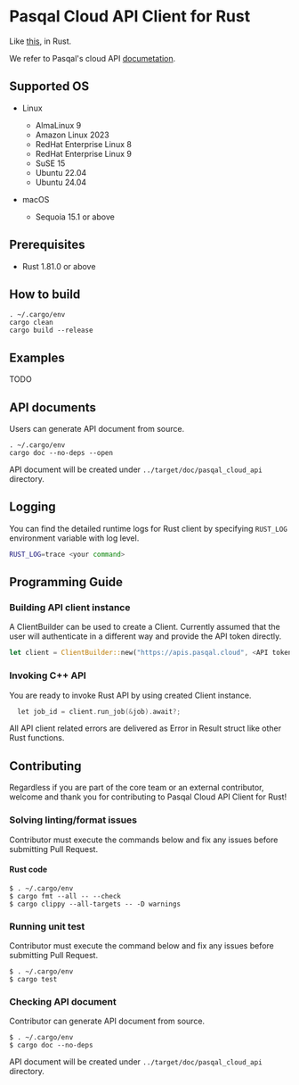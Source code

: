 # Pasqal Cloud API Client for Rust

Like [this](https://github.com/pasqal-io/pasqal-cloud), in Rust.

We refer to Pasqal's cloud API [documetation](https://docs.pasqal.com/cloud/api/core/#overview).

## Supported OS

* Linux
  * AlmaLinux 9
  * Amazon Linux 2023
  * RedHat Enterprise Linux 8
  * RedHat Enterprise Linux 9
  * SuSE 15
  * Ubuntu 22.04
  * Ubuntu 24.04

* macOS
  * Sequoia 15.1 or above

## Prerequisites

* Rust 1.81.0 or above

## How to build
```shell-session
. ~/.cargo/env
cargo clean
cargo build --release
```

## Examples

TODO

## API documents

Users can generate API document from source.
```shell-session
. ~/.cargo/env
cargo doc --no-deps --open
```
API document will be created under `../target/doc/pasqal_cloud_api` directory. 


## Logging

You can find the detailed runtime logs for Rust client by specifying `RUST_LOG` environment variable with log level.


```bash
RUST_LOG=trace <your command>
```

## Programming Guide

### Building API client instance

A ClientBuilder can be used to create a Client.
Currently assumed that the user will authenticate in a different way and provide the API token directly.


```rust
let client = ClientBuilder::new("https://apis.pasqal.cloud", <API token>, <project id>)
```

### Invoking C++ API

You are ready to invoke Rust API by using created Client instance.

```cpp
  let job_id = client.run_job(&job).await?;
```

All API client related errors are delivered as Error in Result struct like other Rust functions.

## Contributing

Regardless if you are part of the core team or an external contributor, welcome and thank you for contributing to Pasqal Cloud API Client for Rust!

### Solving linting/format issues

Contributor must execute the commands below and fix any issues before submitting Pull Request.

#### Rust code
```shell-session
$ . ~/.cargo/env
$ cargo fmt --all -- --check
$ cargo clippy --all-targets -- -D warnings
```

### Running unit test

Contributor must execute the command below and fix any issues before submitting Pull Request.
```shell-session
$ . ~/.cargo/env
$ cargo test
```

### Checking API document

Contributor can generate API document from source.
```shell-session
$ . ~/.cargo/env
$ cargo doc --no-deps
```
API document will be created under `../target/doc/pasqal_cloud_api` directory.

